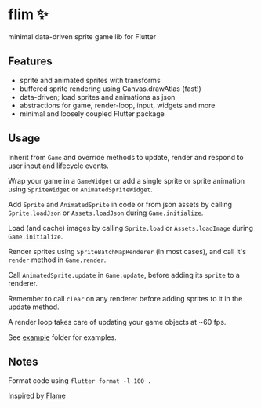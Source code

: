 # flim ✨

minimal data-driven sprite game lib for Flutter

## Features

- sprite and animated sprites with transforms 
- buffered sprite rendering using Canvas.drawAtlas (fast!)
- data-driven; load sprites and animations as json
- abstractions for game, render-loop, input, widgets and more
- minimal and loosely coupled Flutter package

## Usage

Inherit from `Game` and override methods to update, render and respond 
to user input and lifecycle events.

Wrap your game in a `GameWidget` or add a single sprite or sprite animation 
using `SpriteWidget` or `AnimatedSpriteWidget`.

Add `Sprite` and `AnimatedSprite` in code or from json assets by calling
`Sprite.loadJson` or `Assets.loadJson` during `Game.initialize`.

Load (and cache) images by calling `Sprite.load` or `Assets.loadImage` 
during `Game.initialize`.

Render sprites using `SpriteBatchMapRenderer` (in most cases), and call it's 
`render` method in `Game.render`.

Call `AnimatedSprite.update` in `Game.update`, before adding its `sprite` to a 
renderer.

Remember to call `clear` on any renderer before adding sprites to it in the 
update method.

A render loop takes care of updating your game objects at ~60 fps.

See [example](example) folder for examples.

## Notes

Format code using `flutter format -l 100 .`

Inspired by [Flame](https://github.com/flame-engine/flame)
